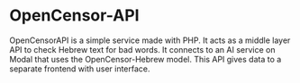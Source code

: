 # OpenCensor-API
OpenCensorAPI is a simple service made with PHP. It acts as a middle layer API to check Hebrew text for bad words. It connects to an AI service on Modal that uses the OpenCensor-Hebrew model. This API gives data to a separate frontend with user interface.
